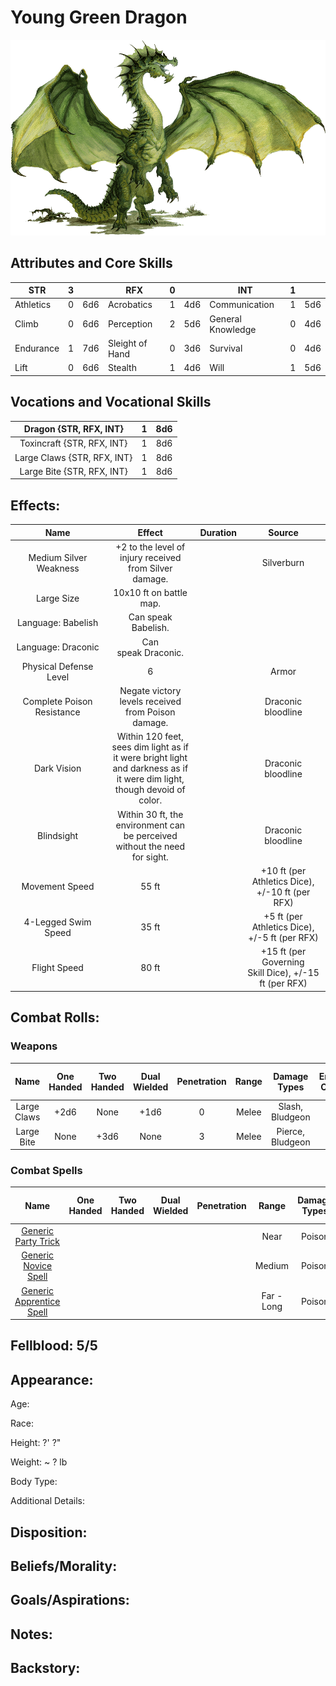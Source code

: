 # Young Green Dragon

![NotMyImage](YoungeGreenDragon.png)

## Attributes and Core Skills

| STR       | 3 |    | RFX             | 0 |    | INT               | 1 |    |
| --------- | :-: | :-: | --------------- | :-: | :-: | ----------------- | :-: | :-: |
| Athletics | 0 | 6d6 | Acrobatics      | 1 | 4d6 | Communication     | 1 | 5d6 |
| Climb     | 0 | 6d6 | Perception      | 2 | 5d6 | General Knowledge | 0 | 4d6 |
| Endurance | 1 | 7d6 | Sleight of Hand | 0 | 3d6 | Survival          | 0 | 4d6 |
| Lift      | 0 | 6d6 | Stealth         | 1 | 4d6 | Will              | 1 | 5d6 |

## Vocations and Vocational Skills

|   Dragon {STR, RFX, INT}   | 1 | 8d6 |
| :-------------------------: | :-: | :-: |
| Toxincraft {STR, RFX, INT} | 1 | 8d6 |
| Large Claws {STR, RFX, INT} | 1 | 8d6 |
| Large Bite {STR, RFX, INT} | 1 | 8d6 |

## Effects:

|            Name            |                                                            Effect                                                            | Duration |                           Source                           |
| :------------------------: | :---------------------------------------------------------------------------------------------------------------------------: | :------: | :--------------------------------------------------------: |
|   Medium Silver Weakness   |                                    +2 to the level of injury received from Silver damage.                                    |          |                         Silverburn                         |
|         Large Size         |                                                    10x10 ft on battle map.                                                    |          |                                                            |
|     Language: Babelish     |                                                      Can speak Babelish.                                                      |          |                                                            |
|    Language: Draconic    |                                                     Can speak Draconic.                                                     |          |                                                            |
|   Physical Defense Level   |                                                               6                                                               |          |                           Armor                           |
| Complete Poison Resistance |                                      Negate victory levels received from  Poison damage.                                      |          |                     Draconic bloodline                     |
|        Dark Vision        | Within 120 feet, sees dim light as if it were bright light<br />and darkness as if it were dim light, though devoid of color. |          |                     Draconic bloodline                     |
|         Blindsight         |                        Within 30 ft, the environment can<br />be perceived without the need for sight.                        |          |                     Draconic bloodline                     |
|  Movement Speed  |                                                             55 ft                                                             |          | +10 ft (per Athletics Dice), +/-10 ft (per RFX) |
|    4-Legged Swim Speed    |                                                             35 ft                                                             |          |  +5 ft (per Athletics Dice), +/-5 ft (per RFX)  |
|        Flight Speed        |                                                             80 ft                                                             |          | +15 ft (per Governing Skill Dice), +/-15 ft (per RFX) |

## Combat Rolls:

### Weapons

|    Name    | One<br />Handed | Two<br />Handed | Dual<br />Wielded | Penetration | Range | Damage<br />Types | Engageable<br />Opponents | Area Of<br />Effect | Resource<br />Class |
| :---------: | :-------------: | :-------------: | :---------------: | :---------: | :---: | :---------------: | :-----------------------: | :-----------------: | :-----------------: |
| Large Claws |      +2d6      |      None      |       +1d6       |      0      | Melee |  Slash, Bludgeon  |           Rapid           |        None        |        None        |
| Large Bite |      None      |      +3d6      |       None       |      3      | Melee | Pierce, Bludgeon |             1             |        None        |        None        |

### Combat Spells

|                                                    Name                                                    | One<br />Handed | Two<br />Handed | Dual<br />Wielded | Penetration |   Range   | Damage<br />Types | Engageable<br />Opponents | Area Of<br />Effect | Resource<br />Class |
| :--------------------------------------------------------------------------------------------------------: | :-------------: | :-------------: | :---------------: | :---------: | :--------: | :---------------: | :-----------------------: | :-----------------: | :------------------: |
|     [Generic Party Trick](./../../../../../CoreRules/MagicRules/Spells/PartyTricks/GenericPartyTrick.md)     |                |                |                  |            |    Near    |      Poison      |                          |                    |   0 Magic Resource   |
|       [Generic Novice Spell](./../../../../../CoreRules/MagicRules/Spells/Novice/GenericNoviceSpell.md)       |                |                |                  |            |   Medium   |      Poison      |                          |                    |  0 Magic Resource  |
| [Generic Apprentice Spell](./../../../../../CoreRules/MagicRules/Spells/Apprentice/GenericApprenticeSpell.md) |                |                |                  |            | Far - Long |      Poison      |                          |                    | 1 - 2 Magic Resource |

## Fellblood: 5/5

## Appearance:

Age:

Race:

Height: ?' ?"

Weight: ~ ? lb

Body Type:

Additional Details:

## Disposition:

## Beliefs/Morality:

## Goals/Aspirations:

## Notes:

## Backstory:

